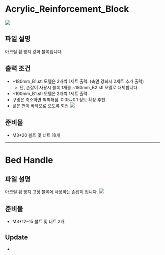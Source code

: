 # Acrylic_Reinforcement_Block

![](https://github.com/simulz/CreMaker_TuneUp/blob/9623a3c78e2645be2d8ed60e31a75fb5e3a9aec2/3D_Models/Main_Parts/Bed/BottomPlateHandle/Images/20220512_3D1.png)

## 파일 설명

아크릴 휨 방지 강화 블록입니다.

## 출력 조건

- ~180mm_B1.stl 모델은 2개씩 1세트 출력. (측면 강화시 2세트 추가 출력)
  - 단, 손잡이 사용시 블록 1개를 ~180mm_B2.stl 모델로 대체합니다.
- ~100mm_B1.stl 모델은 2개씩 1세트 출력
- 구멍은 축소하면 뻑뻑해짐. 0.05~0.1 정도 확장 추천
- 넓은 면이 바닥으로 오도록 회전
![](https://github.com/simulz/CreMaker_TuneUp/blob/39bfd3a4c9ec6d806d423ef5497b1ebbd0d7df98/3D_Models/Addons/Acrylic_Reinforcement_Block/Images/20220519_151342.jpg)

## 준비물

- M3\*20 볼트 및 너트 18개

***

# Bed Handle

## 파일 설명

아크릴 휨 방지 고정 블록에 사용하는 손잡이 입니다.
![](https://github.com/simulz/CreMaker_TuneUp/blob/0d06ef17fe9c456a15d2c74a471cd4e422c58f24/3D_Models/Main_Parts/Bed/BottomPlateHandle/Images/20220519_155929.jpg)

## 준비물

- M3\*12~15 볼트 및 너트 2개

## Update
-
